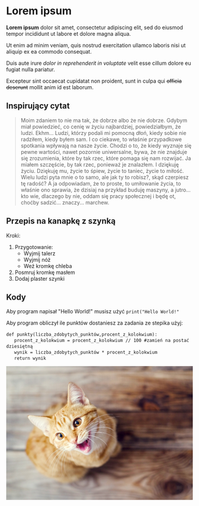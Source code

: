 # Lorem ipsum
**Lorem ipsum** dolor sit amet, consectetur adipiscing elit, sed do eiusmod tempor incididunt ut labore et dolore magna aliqua.

Ut enim ad minim veniam, quis nostrud exercitation ullamco laboris nisi ut aliquip ex ea commodo consequat.

Duis aute irure *dolor in reprehenderit in voluptate* velit esse cillum dolore eu fugiat nulla pariatur. 

Excepteur sint occaecat cupidatat non proident, sunt in culpa qui ~~officia deserunt~~ mollit anim id est laborum.

## Inspirujący cytat

> Moim zdaniem to nie ma tak, że dobrze albo że nie dobrze. Gdybym miał powiedzieć, co cenię w życiu najbardziej, powiedziałbym, że ludzi. Ekhm... Ludzi, którzy podali mi pomocną dłoń, kiedy sobie nie radziłem, kiedy byłem sam. I co ciekawe, to właśnie przypadkowe spotkania wpływają na nasze życie. Chodzi o to, że kiedy wyznaje się pewne wartości, nawet pozornie uniwersalne, bywa, że nie znajduje się zrozumienia, które by tak rzec, które pomaga się nam rozwijać. Ja miałem szczęście, by tak rzec, ponieważ je znalazłem. I dziękuję życiu. Dziękuję mu, życie to śpiew, życie to taniec, życie to miłość. Wielu ludzi pyta mnie o to samo, ale jak ty to robisz?, skąd czerpiesz tę radość? A ja odpowiadam, że to proste, to umiłowanie życia, to właśnie ono sprawia, że dzisiaj na przykład buduję maszyny, a jutro... kto wie, dlaczego by nie, oddam się pracy społecznej i będę ot, choćby sadzić... znaczy... marchew.

## Przepis na kanapkę z szynką
Kroki:
1. Przygotowanie:
   - Wyjmij talerz
   - Wyjmij nóż
   -   Weź kromkę chleba
2. Posmruj kromkę masłem
3. Dodaj plaster szynki

## Kody
Aby program napisał "Hello World!" musisz użyć `print("Hello World!"`

Aby program obliczył ile punktów dostaniesz za zadania ze stepika użyj:
~~~
def punkty(liczba_zdobytych_punktów,procent_z_kolokwium):
   procent_z_kolokwium = procent_z_kolokwium // 100 #zamień na postać dziesiętną
   wynik = liczba_zdobytych_punktów * procent_z_kolokwium
   return wynik
~~~

![kot.jpg](kot.jpg)
